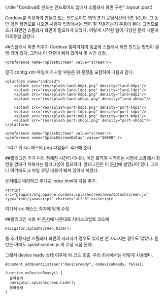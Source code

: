 {:title "Cordova로 만드는 안드로이드 앱에서 스플래시 화면 구현"
 :layout :post}

Cordova를 이용하여 만들고 있는 안드로이드 앱의 초기 로딩시간이 5초 정도다. 그 동안 검은 화면으로 나오면 사용자 입장에서는 앱이 잘 작동하는지 혼동이 된다. 그러므로 초기 화면인 스플래시 화면이 필요하게 되었다. 이렇게 시작된 일이 다양한 문제 때문에 하루종일 걸렸다.

##스플래시 화면 띄우기
Cordova 홈페이지의 [이곳](http://cordova.apache.org/docs/en/4.0.0/config_ref_images.md.html#Icons%20and%20Splash%20Screens)에 스플래시 화면 만드는 방법이 설명 되어 있다. 그러나 이 한줄이 빠져 있어서 몇 시간 삽질.

`<preference name="SplashScreen" value="screen"/>`

결국 config.xml 파일에 추가할 부분은 위 문장을 포함하여 다음과 같다.

```
<platform name="android">
    <splash src="res/splash-land-hdpi.png" density="land-hdpi"/>
    <splash src="res/splash-land-ldpi.png" density="land-ldpi"/>
    <splash src="res/splash-land-mdpi.png" density="land-mdpi"/>
    <splash src="res/splash-land-xhdpi.png" density="land-xhdpi"/>

    <splash src="res/splash-port-hdpi.png" density="port-hdpi"/>
    <splash src="res/splash-port-ldpi.png" density="port-ldpi"/>
    <splash src="res/splash-port-mdpi.png" density="port-mdpi"/>
    <splash src="res/splash-port-xhdpi.png" density="port-xhdpi"/>
</platform>

<preference name="SplashScreen" value="screen"/>
<preference name="SplashScreenDelay" value="20000" />
```

그리고 위 src 패스의 png 파일들도 추가해 준다.

##플러그인 추가
미리 정해진 시간이 아니라, 메인 로직이 시작하는 시점에 스플래시 화면을 없애기 위해서는 플러그인이 필요하다. 플러그인은 이 [문서](https://github.com/apache/cordova-plugin-splashscreen/blob/master/doc/index.md)에 설명되어 있다. 그러나 여기에도 js 파일 로딩 내용이 빠져 있어서 헤맸다.

문서대로 따라하고 추가로 index.html에 다음 추가.

`<script src="plugins/org.apache.cordova.splashscreen/www/splashscreen.js" type="text/javascript" charset="utf-8" ></script>`

여기서 src 패스는 각자에 맞게 수정.

##플러그인 사용
위 [문서](https://github.com/apache/cordova-plugin-splashscreen/blob/master/doc/index.md)에 나온대로 자바스크립트 코드에

`navigator.splashscreen.hide();`

를 추가했지만 스플래시 화면이 사라지기 경우도 있지만 안 사라지는 경우도 많았다. 원인은 아마도 splashscreen.js 의 로딩 시점 문제. 

그래서 device ready 상태 이후에 위 코드 호출. 우리 회사에서는 이렇게 사용했다.

```
document.addEventListener("deviceready", onDeviceReady, false);

function onDeviceReady() {
  블라블라
  navigator.splashscreen.hide();
  블라블라
}
```